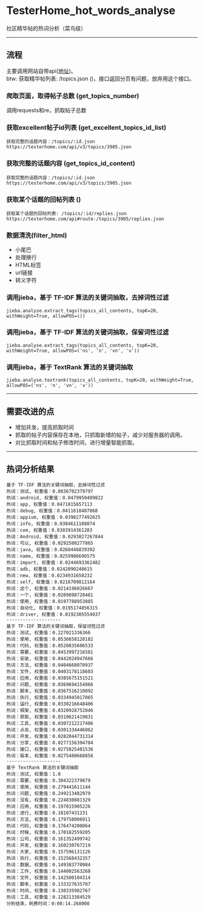 # TesterHome_hot_words_analyse
社区精华帖的热词分析（菜鸟级）

---

## 流程

主要调用网站自带api([地址](https://testerhome.com/api))。  
btw: 获取精华帖列表:  /topics.json ()，接口返回分页有问题，放弃用这个接口。

### 爬取页面，取得帖子总数 (get_topics_number)
调用requests和re，抓取帖子总数

### 获取excellent帖子id列表 (get_excellent_topics_id_list)

```
获取完整的话题内容：/topics/:id.json
https://testerhome.com/api/v3/topics/3905.json
```

### 获取完整的话题内容 (get_topics_id_content)

```
获取完整的话题内容：/topics/:id.json
https://testerhome.com/api/v3/topics/3905.json
```

### 获取某个话题的回帖列表 ()

```
获取某个话题的回帖列表: /topics/:id/replies.json
https://testerhome.com/api#route-/topics/3905/replies.json
```

### 数据清洗(filter_html)

* 小尾巴
* 处理换行
* HTML标签
* url链接
* 转义字符

### 调用jieba，基于 TF-IDF 算法的关键词抽取，去掉词性过滤

```
jieba.analyse.extract_tags(topics_all_contents, topK=20, withWeight=True, allowPOS=())
```

### 调用jieba，基于 TF-IDF 算法的关键词抽取，保留词性过滤
```
jieba.analyse.extract_tags(topics_all_contents, topK=20, withWeight=True, allowPOS=('ns', 'n', 'vn', 'v'))
```

### 调用jieba，基于 TextRank 算法的关键词抽取
```
jieba.analyse.textrank(topics_all_contents, topK=20, withWeight=True, allowPOS=('ns', 'n', 'vn', 'v'))
```

---

## 需要改进的点

* 增加并发，提高抓取时间
* 抓取的帖子内容保存在本地，只抓取新增的帖子，减少对服务器的调用。
* 对比抓取时间和帖子修改时间，进行增量智能抓取。

---

## 热词分析结果
```
基于 TF-IDF 算法的关键词抽取，去掉词性过滤
热词：测试, 权重值：0.0836702379797
热词：android, 权重值：0.0479950409822
热词：app, 权重值：0.0471815657113
热词：debug, 权重值：0.0411618487068
热词：appium, 权重值：0.0398277492625
热词：info, 权重值：0.0384611108074
热词：com, 权重值：0.0303914361203
热词：Android, 权重值：0.0293827267844
热词：可以, 权重值：0.0292508277865
热词：java, 权重值：0.0268446839392
热词：name, 权重值：0.0259986696575
热词：import, 权重值：0.0244693361482
热词：adb, 权重值：0.0242090240615
热词：new, 权重值：0.0234931658232
热词：self, 权重值：0.0216709812164
热词：这个, 权重值：0.0214196026667
热词：一个, 权重值：0.0209898720481
热词：使用, 权重值：0.0197788953885
热词：自动化, 权重值：0.0195174856315
热词：driver, 权重值：0.0192305554037
--------------------
基于 TF-IDF 算法的关键词抽取，保留词性过滤
热词：测试, 权重值：0.227021336366
热词：使用, 权重值：0.0536658120182
热词：代码, 权重值：0.0520835606533
热词：需要, 权重值：0.0453997216581
热词：安装, 权重值：0.0442024947666
热词：方法, 权重值：0.0404668070937
热词：文件, 权重值：0.0403178118603
热词：应用, 权重值：0.0385675151521
热词：问题, 权重值：0.0369694154866
热词：脚本, 权重值：0.0367516210092
热词：执行, 权重值：0.0334945017065
热词：运行, 权重值：0.0330216648406
热词：框架, 权重值：0.0320928752846
热词：获取, 权重值：0.0310621419831
热词：工具, 权重值：0.0307212217406
热词：点击, 权重值：0.0301334446062
热词：开发, 权重值：0.0282044731314
热词：分享, 权重值：0.0277156394704
热词：接口, 权重值：0.0275825401536
热词：版本, 权重值：0.0275480668858
--------------------
基于 TextRank 算法的关键词抽取
热词：测试, 权重值：1.0
热词：需要, 权重值：0.304322379879
热词：使用, 权重值：0.279441611144
热词：问题, 权重值：0.249213482979
热词：没有, 权重值：0.224830881329
热词：应用, 权重值：0.197015905226
热词：进行, 权重值：0.18107431231
热词：方法, 权重值：0.179758006911
热词：代码, 权重值：0.176474200864
热词：时候, 权重值：0.170182559205
热词：公司, 权重值：0.161352499742
热词：开发, 权重值：0.160230767219
热词：大家, 权重值：0.157596131126
热词：执行, 权重值：0.152568432357
热词：数据, 权重值：0.149383770984
热词：工作, 权重值：0.144002563268
热词：文件, 权重值：0.142500104314
热词：脚本, 权重值：0.133327635707
热词：时间, 权重值：0.130335982767
热词：工具, 权重值：0.128213384529
分析结束，耗费时间：0:08:14.268000
```
